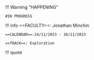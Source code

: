 !!! Warning "HAPPENING"  
    
    #IN PROGRESS

!!! info
    ==FACULTY==: Jonathan Minchin
    
    ==CALENDAR==:14/11/2023 - 16/11/2023

    ==TRACK==: Exploration

!!! quote